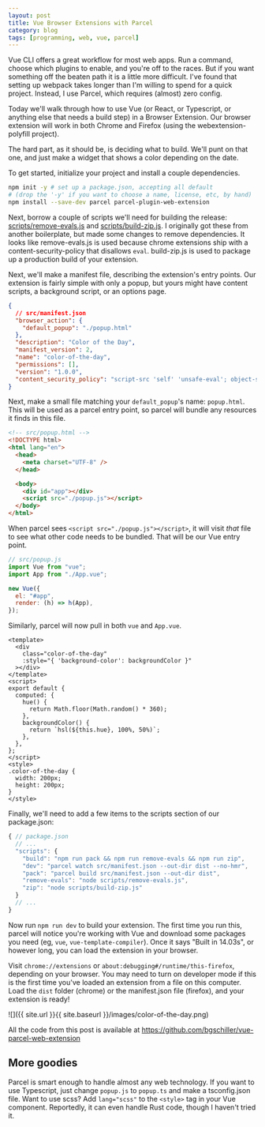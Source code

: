 ```yaml
---
layout: post
title: Vue Browser Extensions with Parcel
category: blog
tags: [programming, web, vue, parcel]
---
```


Vue CLI offers a great workflow for most web apps. Run a command, choose which plugins to enable, and you're off to the races. But if you want something off the beaten path it is a little more difficult. I've found that setting up webpack takes longer than I'm willing to spend for a quick project. Instead, I use Parcel, which requires (almost) zero config.

Today we'll walk through how to use Vue (or React, or Typescript, or anything else that needs a build step) in a Browser Extension. Our browser extension will work in both Chrome and Firefox (using the webextension-polyfill project).

The hard part, as it should be, is deciding what to build. We'll punt on that one, and just make a widget that shows a color depending on the date.

To get started, initialize your project and install a couple dependencies.

```bash
npm init -y # set up a package.json, accepting all default
# (drop the '-y' if you want to choose a name, license, etc, by hand)
npm install --save-dev parcel parcel-plugin-web-extension
```

Next, borrow a couple of scripts we'll need for building the release: [scripts/remove-evals.js](https://github.com/bgschiller/vue-parcel-web-extension/blob/main/scripts/remove-evals.js) and [scripts/build-zip.js](https://github.com/bgschiller/vue-parcel-web-extension/blob/main/scripts/build-zip.js). I originally got these from another boilerplate, but made some changes to remove dependencies. It looks like remove-evals.js is used because chrome extensions ship with a content-security-policy that disallows `eval`. build-zip.js is used to package up a production build of your extension.

Next, we'll make a manifest file, describing the extension's entry points. Our extension is fairly simple with only a popup, but yours might have content scripts, a background script, or an options page.

```json
{
  // src/manifest.json
  "browser_action": {
    "default_popup": "./popup.html"
  },
  "description": "Color of the Day",
  "manifest_version": 2,
  "name": "color-of-the-day",
  "permissions": [],
  "version": "1.0.0",
  "content_security_policy": "script-src 'self' 'unsafe-eval'; object-src 'self'"
}
```

Next, make a small file matching your `default_popup`'s name: `popup.html`. This will be used as a parcel entry point, so parcel will bundle any resources it finds in this file.

```html
<!-- src/popup.html -->
<!DOCTYPE html>
<html lang="en">
  <head>
    <meta charset="UTF-8" />
  </head>

  <body>
    <div id="app"></div>
    <script src="./popup.js"></script>
  </body>
</html>
```

When parcel sees `<script src="./popup.js"></script>`, it will visit _that_ file to see what other code needs to be bundled. That will be our Vue entry point.

```js
// src/popup.js
import Vue from "vue";
import App from "./App.vue";

new Vue({
  el: "#app",
  render: (h) => h(App),
});
```

Similarly, parcel will now pull in both `vue` and `App.vue`.

```vue
<template>
  <div
    class="color-of-the-day"
    :style="{ 'background-color': backgroundColor }"
  ></div>
</template>
<script>
export default {
  computed: {
    hue() {
      return Math.floor(Math.random() * 360);
    },
    backgroundColor() {
      return `hsl(${this.hue}, 100%, 50%)`;
    },
  },
};
</script>
<style>
.color-of-the-day {
  width: 200px;
  height: 200px;
}
</style>
```

Finally, we'll need to add a few items to the scripts section of our package.json:

```js
{ // package.json
  // ...
  "scripts": {
    "build": "npm run pack && npm run remove-evals && npm run zip",
    "dev": "parcel watch src/manifest.json --out-dir dist --no-hmr",
    "pack": "parcel build src/manifest.json --out-dir dist",
    "remove-evals": "node scripts/remove-evals.js",
    "zip": "node scripts/build-zip.js"
  }
  // ...
}
```

Now run `npm run dev` to build your extension. The first time you run this, parcel will notice you're working with Vue and download some packages you need (eg, `vue`, `vue-template-compiler`). Once it says "Built in 14.03s", or however long, you can load the extension in your browser.

Visit `chrome://extensions` or `about:debugging#/runtime/this-firefox`, depending on your browser. You may need to turn on developer mode if this is the first time you've loaded an extension from a file on this computer. Load the `dist` folder (chrome) or the manifest.json file (firefox), and your extension is ready!

![]({{ site.url }}{{ site.baseurl }}/images/color-of-the-day.png)

All the code from this post is available at https://github.com/bgschiller/vue-parcel-web-extension

## More goodies

Parcel is smart enough to handle almost any web technology. If you want to use Typescript, just change
`popup.js` to `popup.ts` and make a tsconfig.json file. Want to use scss? Add `lang="scss"` to the `<style>` tag in your Vue component. Reportedly, it can even handle Rust code, though I haven't tried it.
